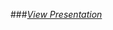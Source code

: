 ###[*View Presentation*](https://github.com/Prakashbhavi1702/Drivers-drowsiness-detection-using-ML/blob/main/Internship_report_presentation.pdf)
